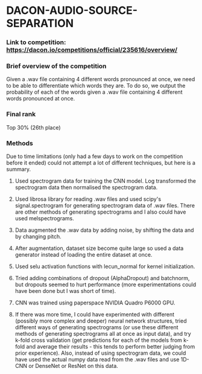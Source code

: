 # DACON-AUDIO-SOURCE-SEPARATION

### Link to competition: https://dacon.io/competitions/official/235616/overview/ 

### Brief overview of the competition
Given a .wav file containing 4 different words pronounced at once, we need to be able to differentiate which words they are. To do so, we output the probability of each of the words given a .wav file containing 4 different words pronounced at once.  

### Final rank 
Top 30% (26th place) 

### Methods
Due to time limitations (only had a few days to work on the competition before it ended) could not attempt a lot of different techniques, but here is a summary.  

1. Used spectrogram data for training the CNN model. Log transformed the spectrogram data then normalised the spectrogram data.  

2. Used librosa library for reading .wav files and used scipy's signal.spectrogram for generating spectrogram data of .wav files. There are other methods of generating spectrograms and I also could have used melspectrograms.  

3. Data augmented the .wav data by adding noise, by shifting the data and by changing pitch. 

4. After augmentation, dataset size become quite large so used a data generator instead of loading the entire dataset at once. 

5. Used selu activation functions with lecun_normal for kernel initialization.  

6. Tried adding combinations of dropout (AlphaDropout) and batchnorm, but dropouts seemed to hurt performance (more experimentations could have been done but I was short of time). 

7. CNN was trained using paperspace NVIDIA Quadro P6000 GPU.  

8. If there was more time, I could have experimented with different (possibly more complex and deeper) neural network structures, tried different ways of generating spectrograms (or use these different methods of generating spectrograms all at once as input data), and try k-fold cross validation (get predictions for each of the models from k-fold and average their results - this tends to perform better judging from prior experience). Also, instead of using spectrogram data, we could have used the actual numpy data read from the .wav files and use 1D-CNN or DenseNet or ResNet on this data.    


